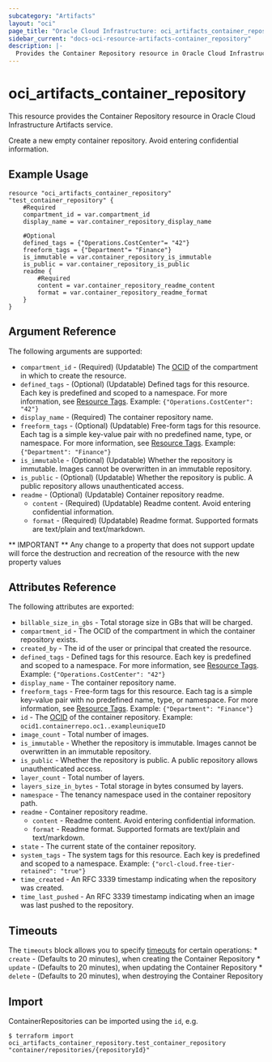 ```yaml
---
subcategory: "Artifacts"
layout: "oci"
page_title: "Oracle Cloud Infrastructure: oci_artifacts_container_repository"
sidebar_current: "docs-oci-resource-artifacts-container_repository"
description: |-
  Provides the Container Repository resource in Oracle Cloud Infrastructure Artifacts service
---
```


# oci_artifacts_container_repository
This resource provides the Container Repository resource in Oracle Cloud Infrastructure Artifacts service.

Create a new empty container repository. Avoid entering confidential information.

## Example Usage

```hcl
resource "oci_artifacts_container_repository" "test_container_repository" {
	#Required
	compartment_id = var.compartment_id
	display_name = var.container_repository_display_name

	#Optional
	defined_tags = {"Operations.CostCenter"= "42"}
	freeform_tags = {"Department"= "Finance"}
	is_immutable = var.container_repository_is_immutable
	is_public = var.container_repository_is_public
	readme {
		#Required
		content = var.container_repository_readme_content
		format = var.container_repository_readme_format
	}
}
```

## Argument Reference

The following arguments are supported:

* `compartment_id` - (Required) (Updatable) The [OCID](https://docs.cloud.oracle.com/iaas/Content/General/Concepts/identifiers.htm) of the compartment in which to create the resource. 
* `defined_tags` - (Optional) (Updatable) Defined tags for this resource. Each key is predefined and scoped to a namespace. For more information, see [Resource Tags](https://docs.cloud.oracle.com/iaas/Content/General/Concepts/resourcetags.htm).  Example: `{"Operations.CostCenter": "42"}` 
* `display_name` - (Required) The container repository name.
* `freeform_tags` - (Optional) (Updatable) Free-form tags for this resource. Each tag is a simple key-value pair with no predefined name, type, or namespace. For more information, see [Resource Tags](https://docs.cloud.oracle.com/iaas/Content/General/Concepts/resourcetags.htm).  Example: `{"Department": "Finance"}` 
* `is_immutable` - (Optional) (Updatable) Whether the repository is immutable. Images cannot be overwritten in an immutable repository.
* `is_public` - (Optional) (Updatable) Whether the repository is public. A public repository allows unauthenticated access.
* `readme` - (Optional) (Updatable) Container repository readme.
	* `content` - (Required) (Updatable) Readme content. Avoid entering confidential information.
	* `format` - (Required) (Updatable) Readme format. Supported formats are text/plain and text/markdown.


** IMPORTANT **
Any change to a property that does not support update will force the destruction and recreation of the resource with the new property values

## Attributes Reference

The following attributes are exported:

* `billable_size_in_gbs` - Total storage size in GBs that will be charged.
* `compartment_id` - The OCID of the compartment in which the container repository exists.
* `created_by` - The id of the user or principal that created the resource.
* `defined_tags` - Defined tags for this resource. Each key is predefined and scoped to a namespace. For more information, see [Resource Tags](https://docs.cloud.oracle.com/iaas/Content/General/Concepts/resourcetags.htm).  Example: `{"Operations.CostCenter": "42"}` 
* `display_name` - The container repository name.
* `freeform_tags` - Free-form tags for this resource. Each tag is a simple key-value pair with no predefined name, type, or namespace. For more information, see [Resource Tags](https://docs.cloud.oracle.com/iaas/Content/General/Concepts/resourcetags.htm).  Example: `{"Department": "Finance"}` 
* `id` - The [OCID](https://docs.cloud.oracle.com/iaas/Content/General/Concepts/identifiers.htm) of the container repository.  Example: `ocid1.containerrepo.oc1..exampleuniqueID` 
* `image_count` - Total number of images.
* `is_immutable` - Whether the repository is immutable. Images cannot be overwritten in an immutable repository.
* `is_public` - Whether the repository is public. A public repository allows unauthenticated access.
* `layer_count` - Total number of layers.
* `layers_size_in_bytes` - Total storage in bytes consumed by layers.
* `namespace` - The tenancy namespace used in the container repository path.
* `readme` - Container repository readme.
	* `content` - Readme content. Avoid entering confidential information.
	* `format` - Readme format. Supported formats are text/plain and text/markdown.
* `state` - The current state of the container repository.
* `system_tags` - The system tags for this resource. Each key is predefined and scoped to a namespace. Example: `{"orcl-cloud.free-tier-retained": "true"}` 
* `time_created` - An RFC 3339 timestamp indicating when the repository was created.
* `time_last_pushed` - An RFC 3339 timestamp indicating when an image was last pushed to the repository.

## Timeouts

The `timeouts` block allows you to specify [timeouts](https://registry.terraform.io/providers/oracle/oci/latest/docs/guides/changing_timeouts) for certain operations:
	* `create` - (Defaults to 20 minutes), when creating the Container Repository
	* `update` - (Defaults to 20 minutes), when updating the Container Repository
	* `delete` - (Defaults to 20 minutes), when destroying the Container Repository


## Import

ContainerRepositories can be imported using the `id`, e.g.

```
$ terraform import oci_artifacts_container_repository.test_container_repository "container/repositories/{repositoryId}" 
```


